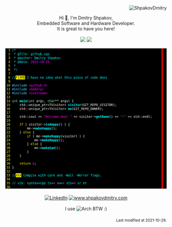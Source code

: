 <p align="right"> <img src="https://komarev.com/ghpvc/?username=ShpakovDmitry" alt="ShpakovDmitry" /> </p>

<p align="center">
 Hi 👋, I'm Dmitry Shpakov,</br>
 Embedded Software and Hardware Developer.
 </br>
 It is great to have you here!<br/>
 </br>
 <img height="150px" src="https://github-readme-stats.vercel.app/api?username=ShpakovDmitry&show_icons=true&include_all_commits=true&hide=issues,contribs&custom_title=My%20GitHub%20Stats&theme=dark&layout=compact&count_private=true">
 <img height="150px" src="https://github-readme-stats.vercel.app/api/top-langs/?username=ShpakovDmitry&layout=compact&langs_count=6&theme=dark">
 </br>
 </br>
 <img width="600px" width="auto" src="https://raw.githubusercontent.com/ShpakovDmitry/ShpakovDmitry/master/assets/code.png">
 </br>
 </br>
 <a href="https://www.linkedin.com/in/dmitry-shpakov-482482178/"><img src="https://img.shields.io/badge/-LinkedIn-blue?style=flat&logo=Linkedin" alt="LinkedIn"></a>
 <a href="https://www.shpakovdmitry.com"><img src="https://img.shields.io/badge/-www.shpakovdmitry.com-blue?style=flat&logo=" alt="www.shpakovdmitry.com"></a>
 </br>
 </br>
 I use <img height="18px" src="https://img.shields.io/badge/-Arch-blue?style=flat&logo=ArchLinux&logoColor=white" alt="Arch"> BTW :)
</p>

<p align="right"><sub>Last modified at 2021-10-29.</sub>
